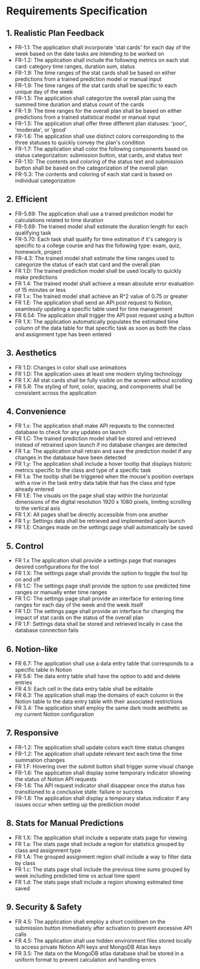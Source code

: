 # Requirements Specification

## 1. Realistic Plan Feedback
- FR-1.1: The application shall incorporate 'stat cards' for each day of the week based on the date tasks are intending to be worked on
- FR-1.2: The application shall include the following metrics on each stat card: category time ranges, duration sum, status
- FR-1.9: The time ranges of the stat cards shall be based on either predictions from a trained prediction model or manual input
- FR-1.9: The time ranges of the stat cards shall be specific to each unique day of the week
- FR-1.5: The application shall categorize the overall plan using the summed time duration and status count of the cards
- FR-1.9: The time ranges for the overall plan shall be based on either predictions from a trained statistical model or manual input
- FR-1.5: The application shall offer three different plan statuses: 'poor', 'moderate', or 'good'
- FR-1.6: The application shall use distinct colors corresponding to the three statuses to quickly convey the plan's condition
- FR-1.7: The application shall color the following components based on status categorization: submission button, stat cards, and status text
- FR-1.10: The contents and coloring of the status text and submission button shall be based on the categorization of the overall plan
- FR-5.3: The contents and coloring of each stat card is based on individual categorization

## 2. Efficient
- FR-5.69: The application shall use a trained prediction model for calculations related to time duration
- FR-5.69: The trained model shall estimate the duration length for each qualifying task
- FR-5.70: Each task shall qualify for time estimation if it's category is specific to a college course and has the following type: exam, quiz, homework, project
- FR-4.3: The trained model shall estimate the time ranges used to categorize the status of each stat card and the overall plan
- FR 1.D: The trained prediction model shall be used locally to quickly make predictions
- FR 1.4: The trained model shall achieve a mean absolute error evaluation of 15 minutes or less
- FR 1.x: The trained model shall achieve an R^2 value of 0.75 or greater
- FR 1.E: The application shall send an API post request to Notion, seamlessly updating a specific table used for time management
- FR 6.54: The application shall trigger the API post request using a button
- FR 1.X: The application automatically populates the estimated time column of the data table for that specific task as soon as both the class and assignment type has been entered

## 3. Aesthetics
- FR 1.D: Changes in color shall use animations
- FR 1.D: The application uses at least one modern styling technology
- FR 1.X: All stat cards shall be fully visible on the screen without scrolling
- FR 5.R: The styling of font, color, spacing, and components shall be consistent across the application

## 4. Convenience
- FR 1.x: The application shall make API requests to the connected database to check for any updates on launch
- FR 1.C: The trained prediction model shall be stored and retrieved instead of retrained upon launch if no database changes are detected
- FR 1.a: The application shall retrain and save the prediction model if any changes in the database have been detected
- FR 1.y: The application shall include a hover tooltip that displays historic metrics specific to the class and type of a specific task
- FR 1.a: The tooltip shall be triggered when the mouse's position overlaps with a row in the task entry data table that has the class and type already entered
- FR 1.E: The visuals on the page shall stay within the horizontal dimensions of the digital resolution 1920 x 1080 pixels, limiting scrolling to the vertical axis
- FR 1.X: All pages shall be directly accessible from one another
- FR 1.y: Settings data shall be retrieved and implemented upon launch
- FR 1.E: Changes made on the settings page shall automatically be saved

## 5. Control
- FR 1.x The application shall provide a settings page that manages desired configurations for the tool
- FR 1.X: The settings page shall provide the option to toggle the tool tip on and off
- FR 1.C: The settings page shall provide the option to use predicted time ranges or manually enter time ranges
- FR 1.C: The settings page shall provide an interface for entering time ranges for each day of the week and the week itself
- FR 1.D: The settings page shall provide an interface for changing the impact of stat cards on the status of the overall plan
- FR 1.F: Settings data shall be stored and retrieved locally in case the database connection fails

## 6. Notion-like
- FR 6.7: The application shall use a data entry table that corresponds to a specific table in Notion
- FR 5.6: The data entry table shall have the option to add and delete entries
- FR 4.5: Each cell in the data entry table shall be editable
- FR 6.3: The application shall map the domains of each column in the Notion table to the data entry table with their associated restrictions
- FR 3.4: The application shall employ the same dark mode aesthetic as my current Notion configuration

## 7. Responsive
- FR-1.2: The application shall update colors each time status changes
- FR-1.2: The application shall update relevant text each time the time summation changes
- FR 1.F: Hovering over the submit button shall trigger some visual change
- FR-1.6: The application shall display some temporary indicator showing the status of Notion API requests
- FR-1.6: The API request indicator shall disappear once the status has transitioned to a conclusive state: failure or success
- FR-1.8: The application shall display a temporary status indicator if any issues occur when setting up the prediction model

## 8. Stats for Manual Predictions
- FR 1.X: The application shall include a separate stats page for viewing
- FR 1.a: The stats page shall include a region for statistics grouped by class and assignment type
- FR 1.A: The grouped assignment region shall include a way to filter data by class
- FR 1.c: The stats page shall include the previous time sums grouped by week including predicted time vs actual time spent
- FR 1.d: The stats page shall include a region showing estimated time saved

## 9. Security & Safety
- FR 4.5: The application shall employ a short cooldown on the submission button immediately after activation to prevent excessive API calls
- FR 4.5: The application shall use hidden environment files stored locally to access private Notion API keys and MongoDB Atlas keys
- FR 3.5: The data on the MongoDB atlas database shall be stored in a uniform format to prevent calculation and handling errors